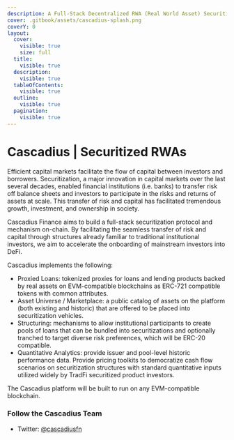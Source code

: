 ```yaml
---
description: A Full-Stack Decentralized RWA (Real World Asset) Securitization Protocol
cover: .gitbook/assets/cascadius-splash.png
coverY: 0
layout:
  cover:
    visible: true
    size: full
  title:
    visible: true
  description:
    visible: true
  tableOfContents:
    visible: true
  outline:
    visible: true
  pagination:
    visible: true
---
```


# Cascadius | Securitized RWAs

Efficient capital markets facilitate the flow of capital between investors and borrowers.  Securitization, a major innovation in capital markets over the last several decades, enabled financial institutions (i.e. banks) to transfer risk off balance sheets and  investors to participate in the risks and returns of assets at scale.  This transfer of risk and capital has facilitated tremendous growth, investment, and ownership in society.

Cascadius Finance aims to build a full-stack securitization protocol and mechanism on-chain.  By facilitating the seamless transfer of risk and capital through structures already familiar to traditional institutional investors, we aim to accelerate the onboarding of mainstream investors into DeFi.

Cascadius implements the following:

* Proxied Loans: tokenized proxies for loans and lending products backed by real assets on EVM-compatible blockchains as ERC-721 compatible tokens with common attributes. &#x20;
* Asset Universe / Marketplace: a public catalog of assets on the platform (both existing and historic) that are offered to be placed into securitization vehicles.
* Structuring: mechanisms to allow institutional participants to create pools of loans that can be bundled into securitizations and optionally tranched to target diverse risk preferences, which will be ERC-20 compatible.&#x20;
* Quantitative Analytics: provide issuer and pool-level historic performance data.  Provide pricing toolkits to democratize cash flow scenarios on securitization structures with standard quantitative inputs utilized widely by TradFi securitized product investors.&#x20;

The Cascadius platform will be built to run on any EVM-compatible blockchain. &#x20;

### Follow the Cascadius Team

* Twitter:   [@cascadiusfn](https://twitter.com/cascadiusfn)
